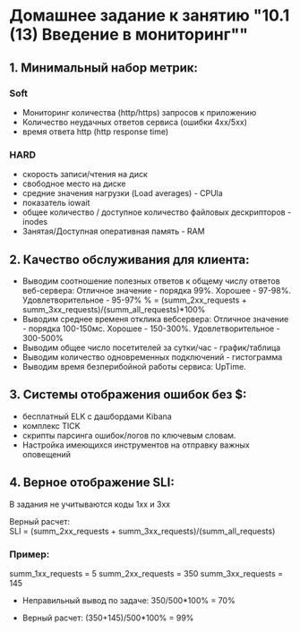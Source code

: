 # Домашнее задание к занятию "10.1 (13) Введение в мониторинг""

## 1. Минимальный набор метрик:

### Soft
  - Мониторинг количества (http/https) запросов к приложению
  - Количество неудачных ответов сервиса (ошибки 4xx/5xx)
  - время ответа http (http response time)

### HARD
 - скорость записи/чтения на диск
 - свободное место на диске
 - средние значения нагрузки (Load averages) - CPUla
 - показатель iowait
 - общее количество / доступное количество файловых дескрипторов - inodes
 - Занятая/Доступная оперативная память - RAM

## 2. Качество обслуживания для клиента:

 - Выводим соотношение полезных ответов к общему числу ответов веб-сервера: Отличное значение - порядка 99%. Хорошее - 97-98%. Удовлетворительное - 95-97%
   % = (summ_2xx_requests + summ_3xx_requests)/(summ_all_requests)*100%
 - Выводим среднее временя отклика вебсервера: Отличное значение - порядка 100-150мс. Хорошее - 150-300%. Удовлетворительное - 300-500%
 - Выводим общее число посетителей за сутки/час - график/таблица
 - Выводим количество одновременных подключений - гистограмма
 - Выводим время безперибойной работы сервиса: UpTime.

## 3. Системы отображения ошибок без $:

 - бесплатный ELK с дашбордами Kibana
 - комплекс TICK
 - скрипты парсинга ошибок/логов по ключевым словам.
 - Настройка имеющихся инструментов на отправку важных оповещений

## 4. Верное отображение SLI:

В задания не учитываются коды 1xx и 3xx

Верный расчет:  
SLI = (summ_2xx_requests + summ_3xx_requests)/(summ_all_requests)

### Пример:
summ_1xx_requests = 5
summ_2xx_requests = 350
summ_3xx_requests = 145

 - Неправильный вывод по задаче: 350/500*100% = 70%

 - Верный расчет: (350+145)/500*100% = 99%
